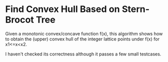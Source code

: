 # Find Convex Hull Based on Stern-Brocot Tree
Given a monotonic convex/concave function f(x), this algorithm shows how to obtain the (upper) convex hull of the integer lattice points under f(x) for x1<=x<x2.

I haven't checked its correctness although it passes a few small testcases.
